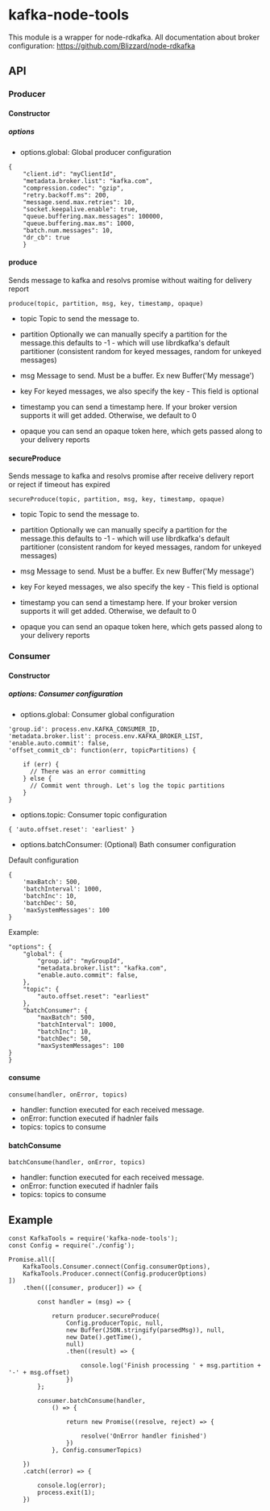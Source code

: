 # kafka-node-tools

This module is a wrapper for node-rdkafka. All documentation about broker configuration: https://github.com/Blizzard/node-rdkafka

## API

### Producer

#### Constructor

##### options

* options.global: Global producer configuration

```
{
    "client.id": "myClientId",
    "metadata.broker.list": "kafka.com",
    "compression.codec": "gzip",
    "retry.backoff.ms": 200,
    "message.send.max.retries": 10,
    "socket.keepalive.enable": true,
    "queue.buffering.max.messages": 100000,
    "queue.buffering.max.ms": 1000,
    "batch.num.messages": 10,
    "dr_cb": true
    }
```

#### produce

Sends message to kafka and resolvs promise without waiting for delivery report

```
produce(topic, partition, msg, key, timestamp, opaque)
```

* topic Topic to send the message to.

* partition Optionally we can manually specify a partition for the message.this defaults to -1 - which will use librdkafka's default partitioner (consistent random for keyed messages, random for unkeyed messages)

* msg Message to send. Must be a buffer. Ex new Buffer('My message')

* key For keyed messages, we also specify the key - This field is optional

* timestamp you can send a timestamp here. If your broker version supports it will get added. Otherwise, we default to 0

* opaque you can send an opaque token here, which gets passed along to your delivery reports


#### secureProduce

Sends message to kafka and resolvs promise after receive delivery report or reject if timeout has expired

```
secureProduce(topic, partition, msg, key, timestamp, opaque)
```

* topic Topic to send the message to.

* partition Optionally we can manually specify a partition for the message.this defaults to -1 - which will use librdkafka's default partitioner (consistent random for keyed messages, random for unkeyed messages)

* msg Message to send. Must be a buffer. Ex new Buffer('My message')

* key For keyed messages, we also specify the key - This field is optional

* timestamp you can send a timestamp here. If your broker version supports it will get added. Otherwise, we default to 0

* opaque you can send an opaque token here, which gets passed along to your delivery reports

### Consumer

#### Constructor

##### options: Consumer configuration

* options.global: Consumer global configuration

```
'group.id': process.env.KAFKA_CONSUMER_ID,
'metadata.broker.list': process.env.KAFKA_BROKER_LIST,
'enable.auto.commit': false,
'offset_commit_cb': function(err, topicPartitions) {
            
    if (err) {
      // There was an error committing
    } else {
      // Commit went through. Let's log the topic partitions
    }            
}
```

* options.topic: Consumer topic configuration

```
{ 'auto.offset.reset': 'earliest' }
```

* options.batchConsumer: (Optional) Bath consumer configuration

Default configuration
```
{
    'maxBatch': 500,
    'batchInterval': 1000,
    'batchInc': 10,
    'batchDec': 50,
    'maxSystemMessages': 100
}
```

Example: 


```
"options": {
    "global": {
        "group.id": "myGroupId",
        "metadata.broker.list": "kafka.com",
        "enable.auto.commit": false,
    },
    "topic": {
        "auto.offset.reset": "earliest" 
    },
    "batchConsumer": {
        "maxBatch": 500,
        "batchInterval": 1000,
        "batchInc": 10,
        "batchDec": 50,
        "maxSystemMessages": 100
}
}
```


#### consume

```
consume(handler, onError, topics)
```

* handler: function executed for each received message.
* onError: function executed if hadnler fails
* topics: topics to consume

#### batchConsume

```
batchConsume(handler, onError, topics)
```

* handler: function executed for each received message.
* onError: function executed if hadnler fails
* topics: topics to consume


## Example

```
const KafkaTools = require('kafka-node-tools');
const Config = require('./config');

Promise.all([
    KafkaTools.Consumer.connect(Config.consumerOptions),
    KafkaTools.Producer.connect(Config.producerOptions)
])
    .then(([consumer, producer]) => {

        const handler = (msg) => {

            return producer.secureProduce(
                Config.producerTopic, null,
                new Buffer(JSON.stringify(parsedMsg)), null,
                new Date().getTime(),
                null)
                .then((result) => {

                    console.log('Finish processing ' + msg.partition + '-' + msg.offset)
                })
        };

        consumer.batchConsume(handler,
            () => {

                return new Promise((resolve, reject) => {

                    resolve('OnError handler finished')
                })
            }, Config.consumerTopics)

    })
    .catch((error) => {

        console.log(error);
        process.exit(1);
    })
```